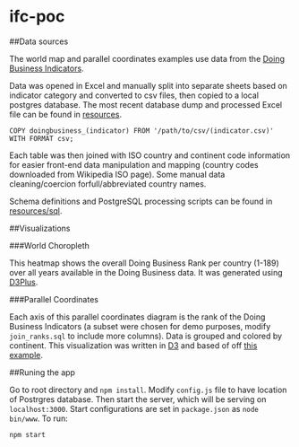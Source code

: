 # ifc-poc

##Data sources

The world map and parallel coordinates examples use data from the [Doing Business Indicators](http://www.doingbusiness.org/). 

Data was opened in Excel and manually split into separate sheets based on indicator category and converted to csv files, then copied to a local postgres database. The most recent database dump and processed Excel file can be found in [resources](http:github.com/16NWallace/ifc-poc/tree/master/resources).

```COPY doingbusiness_(indicator) FROM '/path/to/csv/(indicator.csv)' WITH FORMAT csv;```

Each table was then joined with ISO country and continent code information for easier front-end data manipulation and mapping (country codes downloaded from Wikipedia ISO page). Some manual data cleaning/coercion forfull/abbreviated country names.

Schema definitions and PostgreSQL processing scripts can be found in [resources/sql](http:github.com/16NWallace/ifc-poc/tree/master/resources/sql).

##Visualizations

###World Choropleth
 
 This heatmap shows the overall Doing Business Rank per country (1-189) over all years available in the Doing Business data. It was generated using [D3Plus](http://d3plus.org).

###Parallel Coordinates

Each axis of this parallel coordinates diagram is the rank of the Doing Business Indicators (a subset were chosen for demo purposes, modify `join_ranks.sql` to include more columns). Data is grouped and colored by continent. This visualization was written in [D3](http://d3js.org/) and based of off [this example](http://bl.ocks.org/jasondavies/1341281).

##Runing the app

Go to root directory and `npm install`. Modify `config.js` file to have location of Postrgres database. Then start the server, which will be serving on `localhost:3000`. Start configurations are set in `package.json` as `node bin/www`. To run:

```npm start```
